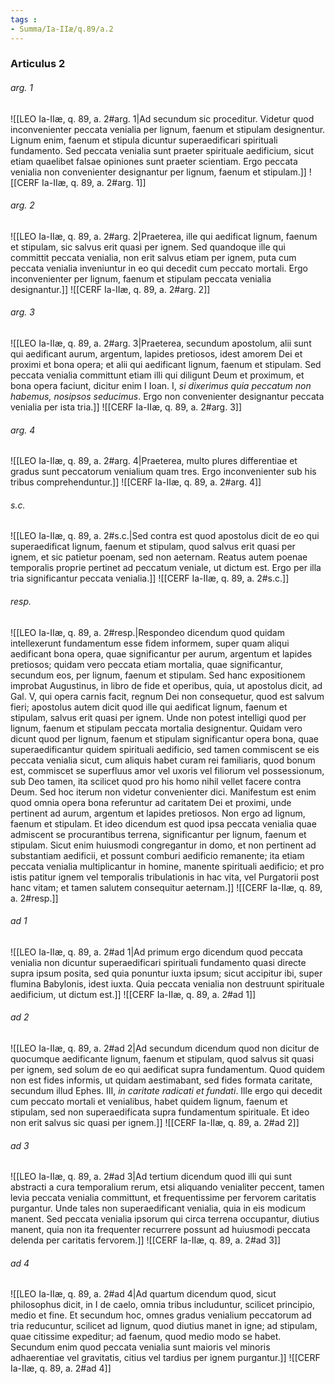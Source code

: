 ```yaml
---
tags : 
- Summa/Ia-IIæ/q.89/a.2
---
```


### Articulus 2

###### arg. 1
![[LEO Ia-IIæ, q. 89, a. 2#arg. 1|Ad secundum sic proceditur. Videtur quod inconvenienter peccata venialia per lignum, faenum et stipulam designentur. Lignum enim, faenum et stipula dicuntur superaedificari spirituali fundamento. Sed peccata venialia sunt praeter spirituale aedificium, sicut etiam quaelibet falsae opiniones sunt praeter scientiam. Ergo peccata venialia non convenienter designantur per lignum, faenum et stipulam.]]
![[CERF Ia-IIæ, q. 89, a. 2#arg. 1]]

###### arg. 2
![[LEO Ia-IIæ, q. 89, a. 2#arg. 2|Praeterea, ille qui aedificat lignum, faenum et stipulam, sic salvus erit quasi per ignem. Sed quandoque ille qui committit peccata venialia, non erit salvus etiam per ignem, puta cum peccata venialia inveniuntur in eo qui decedit cum peccato mortali. Ergo inconvenienter per lignum, faenum et stipulam peccata venialia designantur.]]
![[CERF Ia-IIæ, q. 89, a. 2#arg. 2]]

###### arg. 3
![[LEO Ia-IIæ, q. 89, a. 2#arg. 3|Praeterea, secundum apostolum, alii sunt qui aedificant aurum, argentum, lapides pretiosos, idest amorem Dei et proximi et bona opera; et alii qui aedificant lignum, faenum et stipulam. Sed peccata venialia committunt etiam illi qui diligunt Deum et proximum, et bona opera faciunt, dicitur enim I Ioan. I, *si dixerimus quia peccatum non habemus, nosipsos seducimus*. Ergo non convenienter designantur peccata venialia per ista tria.]]
![[CERF Ia-IIæ, q. 89, a. 2#arg. 3]]

###### arg. 4
![[LEO Ia-IIæ, q. 89, a. 2#arg. 4|Praeterea, multo plures differentiae et gradus sunt peccatorum venialium quam tres. Ergo inconvenienter sub his tribus comprehenduntur.]]
![[CERF Ia-IIæ, q. 89, a. 2#arg. 4]]

###### s.c.
![[LEO Ia-IIæ, q. 89, a. 2#s.c.|Sed contra est quod apostolus dicit de eo qui superaedificat lignum, faenum et stipulam, quod salvus erit quasi per ignem, et sic patietur poenam, sed non aeternam. Reatus autem poenae temporalis proprie pertinet ad peccatum veniale, ut dictum est. Ergo per illa tria significantur peccata venialia.]]
![[CERF Ia-IIæ, q. 89, a. 2#s.c.]]

###### resp.
![[LEO Ia-IIæ, q. 89, a. 2#resp.|Respondeo dicendum quod quidam intellexerunt fundamentum esse fidem informem, super quam aliqui aedificant bona opera, quae significantur per aurum, argentum et lapides pretiosos; quidam vero peccata etiam mortalia, quae significantur, secundum eos, per lignum, faenum et stipulam. Sed hanc expositionem improbat Augustinus, in libro de fide et operibus, quia, ut apostolus dicit, ad Gal. V, qui opera carnis facit, regnum Dei non consequetur, quod est salvum fieri; apostolus autem dicit quod ille qui aedificat lignum, faenum et stipulam, salvus erit quasi per ignem. Unde non potest intelligi quod per lignum, faenum et stipulam peccata mortalia designentur. Quidam vero dicunt quod per lignum, faenum et stipulam significantur opera bona, quae superaedificantur quidem spirituali aedificio, sed tamen commiscent se eis peccata venialia sicut, cum aliquis habet curam rei familiaris, quod bonum est, commiscet se superfluus amor vel uxoris vel filiorum vel possessionum, sub Deo tamen, ita scilicet quod pro his homo nihil vellet facere contra Deum. Sed hoc iterum non videtur convenienter dici. Manifestum est enim quod omnia opera bona referuntur ad caritatem Dei et proximi, unde pertinent ad aurum, argentum et lapides pretiosos. Non ergo ad lignum, faenum et stipulam. Et ideo dicendum est quod ipsa peccata venialia quae admiscent se procurantibus terrena, significantur per lignum, faenum et stipulam. Sicut enim huiusmodi congregantur in domo, et non pertinent ad substantiam aedificii, et possunt comburi aedificio remanente; ita etiam peccata venialia multiplicantur in homine, manente spirituali aedificio; et pro istis patitur ignem vel temporalis tribulationis in hac vita, vel Purgatorii post hanc vitam; et tamen salutem consequitur aeternam.]]
![[CERF Ia-IIæ, q. 89, a. 2#resp.]]

###### ad 1
![[LEO Ia-IIæ, q. 89, a. 2#ad 1|Ad primum ergo dicendum quod peccata venialia non dicuntur superaedificari spirituali fundamento quasi directe supra ipsum posita, sed quia ponuntur iuxta ipsum; sicut accipitur ibi, super flumina Babylonis, idest iuxta. Quia peccata venialia non destruunt spirituale aedificium, ut dictum est.]]
![[CERF Ia-IIæ, q. 89, a. 2#ad 1]]

###### ad 2
![[LEO Ia-IIæ, q. 89, a. 2#ad 2|Ad secundum dicendum quod non dicitur de quocumque aedificante lignum, faenum et stipulam, quod salvus sit quasi per ignem, sed solum de eo qui aedificat supra fundamentum. Quod quidem non est fides informis, ut quidam aestimabant, sed fides formata caritate, secundum illud Ephes. III, *in caritate radicati et fundati*. Ille ergo qui decedit cum peccato mortali et venialibus, habet quidem lignum, faenum et stipulam, sed non superaedificata supra fundamentum spirituale. Et ideo non erit salvus sic quasi per ignem.]]
![[CERF Ia-IIæ, q. 89, a. 2#ad 2]]

###### ad 3
![[LEO Ia-IIæ, q. 89, a. 2#ad 3|Ad tertium dicendum quod illi qui sunt abstracti a cura temporalium rerum, etsi aliquando venialiter peccent, tamen levia peccata venialia committunt, et frequentissime per fervorem caritatis purgantur. Unde tales non superaedificant venialia, quia in eis modicum manent. Sed peccata venialia ipsorum qui circa terrena occupantur, diutius manent, quia non ita frequenter recurrere possunt ad huiusmodi peccata delenda per caritatis fervorem.]]
![[CERF Ia-IIæ, q. 89, a. 2#ad 3]]

###### ad 4
![[LEO Ia-IIæ, q. 89, a. 2#ad 4|Ad quartum dicendum quod, sicut philosophus dicit, in I de caelo, omnia tribus includuntur, scilicet principio, medio et fine. Et secundum hoc, omnes gradus venialium peccatorum ad tria reducuntur, scilicet ad lignum, quod diutius manet in igne; ad stipulam, quae citissime expeditur; ad faenum, quod medio modo se habet. Secundum enim quod peccata venialia sunt maioris vel minoris adhaerentiae vel gravitatis, citius vel tardius per ignem purgantur.]]
![[CERF Ia-IIæ, q. 89, a. 2#ad 4]]

